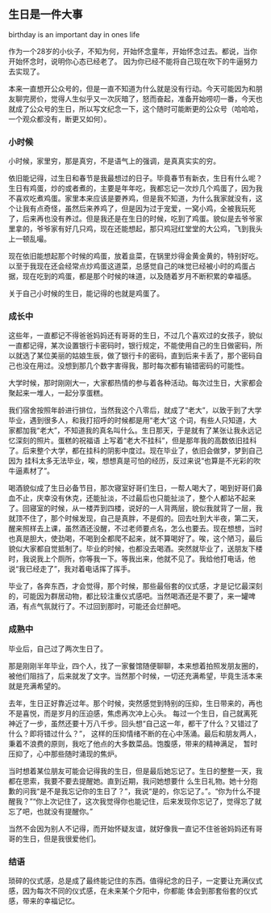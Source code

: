 ## 生日是一件大事

birthday is an important day in ones life

作为一个28岁的小伙子，不知为何，开始怀念童年，开始怀念过去。都说，当你开始怀念时，说明你心态已经老了。
因为你已经不能将自己现在吹下的牛逼努力去实现了。


本来一直想开公众号的，但是一直不知道为什么就是没有行动。今天可能因为和朋友聊完房价，觉得人生似乎又一次灰暗了，怒而奋起，准备开始唠叨一番，今天也就成了公众号的生日，所以写文纪念一下，这个随时可能断更的公众号（哈哈哈，一个观众都没有，断更又如何）。

### 小时候

小时候，家里穷，那是真穷，不是语气上的强调，是真真实实的穷。

依旧能记得，过生日和春节是我最想过的日子。毕竟春节有新衣，生日有什么呢？生日有鸡蛋，炒的或者煮的，主要是年年吃，我都忘记一次炒几个鸡蛋了，因为我不喜欢吃煮鸡蛋。家里本来应该是要养鸡，但是我不知道，为什么我家就没有，这个让我有点奇怪，虽然后来养鸡了，但是因为过于宠爱，一窝小鸡，全被我玩死了，后来再也没有养过。但是我还是在生日的时候，吃到了鸡蛋。貌似是去爷爷家里拿的，爷爷家有好几只鸡，现在还能想起，那只鸡冠红堂堂的大公鸡，飞到我头上一顿乱嘬。

现在依旧能想起那个时候的鸡蛋，放着韭菜，在锅里炒得金黄金黄的，特别好吃。以至于我现在还会经常点炒鸡蛋这道菜，总感觉自己的味觉已经被小时的鸡蛋占据，现在吃到的鸡蛋，都是那个时候的味道，以及随着岁月不断积累的幸福感。

关于自己小时候的生日，能记得的也就是鸡蛋了。

### 成长中

这些年，一直都记不得爸爸妈妈还有哥哥的生日，不过几个喜欢过的女孩子，貌似一直都记得，某次设置银行卡密码时，银行规定，不能使用自己的生日做密码，所以就选了某位美丽的姑娘生辰，做了银行卡的密码，直到后来卡丢了，那个密码自己也没在用过。没想到那几个数字害得我，那时每次都有输错密码的可能性。


大学时候，那时刚刚大一，大家都热情的参与着各种活动。每次过生日，大家都会聚起来一堆人，一起分享蛋糕。

我们宿舍按照年龄进行排位，当然我这个八零后，就成了“老大”，以致于到了大学毕业，遇到很多人，和我打招呼的时候都是用“老大”这
个词，有些人只知道，大家都加我“老大”，不知道我的真名叫什么。生日那天，于是就有了某张让我永远记忆深刻的照片。蛋糕的祝福语
上写着“老大不挂科”，但是那年我的高数依旧挂科了。后来整个大学，都在挂科的阴影中度过。现在毕业了，依旧会做梦，梦到自己因为
挂科太多无法毕业，唉，想想真是可怕的经历，反过来说“也算是不光彩的吹牛逼素材了”。

喝酒貌似成了生日必备节目，那次寝室好哥们生日，一帮人喝大了，喝到好哥们鼻血不止，庆幸没有休克，还能扯淡，不过最后也只能扯淡了，整个人都站不起来了。回寝室的时候，从一楼弄到四楼，说好的一人背两层，貌似我就背了一层，我就顶不住了，那个时候发现，自己是真胖，不是假的。回去吐到大半夜，第二天，醒来照样去上课，虽然酒还没醒，不过老师要点名，怎么也要去。现在想想，当时也真是胆大，使劲喝，不喝到全都爬不起来，就不算喝好了。唉，这个陋习，最后貌似大家都自觉抵制了。毕业的时候，也都没去喝酒。突然就毕业了，送朋友下楼时，我说我上个厕所，你等我一下。等我出来，他就不见了。我给他打电话，他说“我已经走了”，我对着电话挥了挥手。


毕业了，各奔东西，才会觉得，那个时候，那些最俗套的仪式感，才是记忆最深刻的，可能因为群居动物，都比较注重仪式感吧。当然喝酒还是不要了，来一罐啤酒，有点气氛就行了。不过回到那时，可能还会烂醉吧。

### 成熟中

毕业后，自己过了两次生日了。

那是刚刚半年毕业，四个人，找了一家餐馆随便聊聊，本来想着拍照发朋友圈的，被他们阻挡了，后来就发了文字。当然那个时候，一切还充满希望，毕竟生活本来就是充满希望的。

去年，生日正好靠近过年。那个时候，突然感觉到特别的压抑，生日带来的，再也不是喜悦，而是岁月的压迫感，焦虑再次冲上心头。
每过一个生日，自己就离死神近了一步，虽然还要十万八千步。回头想“自己这一年，都干了什么？又错过了什么？即将错过什么？”，
这样的压抑情绪不断的在心中荡涌。最后和朋友两人，秉着不浪费的原则，我吃了他点的大多数菜品。饱腹感，带来的精神满足，
暂时压抑了，心中那些随时涌现的焦炉。

当时想着某位朋友可能会记得我的生日，但是最后她忘记了。生日的整整一天，我都在思索，我要不要去提醒她。直到近期，我问她想要什
么生日礼物。她十分抱歉的问我“是不是我忘记你的生日了？”，我说“是的，你忘记了。”。“你为什么不提醒我？”“你上次记住了，这次我觉得你也能记住，后来发现你忘记了，觉得忘了就忘了吧，也就没有提醒你。”

当然不会因为别人不记得，而开始怀疑友谊，就好像我一直记不住爸爸妈妈还有哥哥的生日，但是我很爱他们。

### 结语

琐碎的仪式感，总是成了最终能记住的东西。值得纪念的日子，一定要让充满仪式感，因为每次不同的仪式感，在未来某个夕阳中，你都能
体会到那套俗套的仪式感，带来的幸福记忆。



